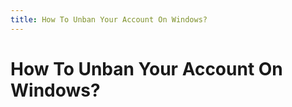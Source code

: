 ```yaml
---
title: How To Unban Your Account On Windows?
---
```


# How To Unban Your Account On Windows?

<xgplayer url="https://dl.openm.tech/guides/unban/video.webm" />